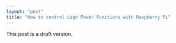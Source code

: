 ```yaml
---
layout: "post"
title: "How to control Lego Power Functions with Raspberry Pi"
---
```


This post is a draft version.